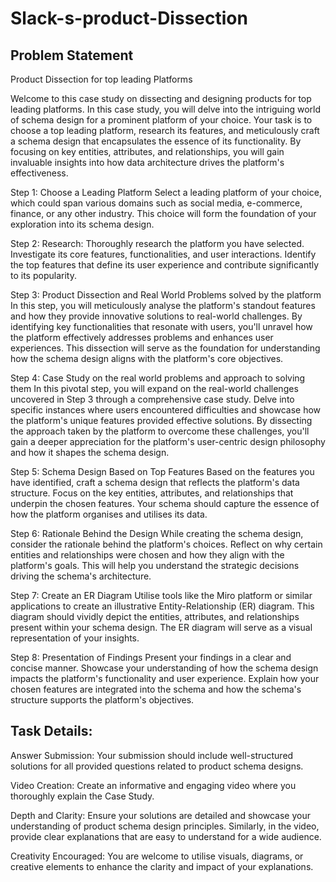 # Slack-s-product-Dissection

## Problem Statement

Product Dissection for top leading Platforms

Welcome to this case study on dissecting and designing products for top leading platforms. In this case study, you will delve into the intriguing world of schema design for a prominent platform of your choice. Your task is to choose a top leading platform, research its features, and meticulously craft a schema design that encapsulates the essence of its functionality. By focusing on key entities, attributes, and relationships, you will gain invaluable insights into how data architecture drives the platform's effectiveness.

Step 1: Choose a Leading Platform
Select a leading platform of your choice, which could span various domains such as social media, e-commerce, finance, or any other industry. This choice will form the foundation of your exploration into its schema design.

Step 2: Research:
Thoroughly research the platform you have selected. Investigate its core features, functionalities, and user interactions. Identify the top features that define its user experience and contribute significantly to its popularity.

Step 3: Product Dissection and Real World Problems solved by the platform
In this step, you will meticulously analyse the platform's standout features and how they provide innovative solutions to real-world challenges. By identifying key functionalities that resonate with users, you'll unravel how the platform effectively addresses problems and enhances user experiences. This dissection will serve as the foundation for understanding how the schema design aligns with the platform's core objectives.

Step 4: Case Study on the real world problems and approach to solving them
In this pivotal step, you will expand on the real-world challenges uncovered in Step 3 through a comprehensive case study. Delve into specific instances where users encountered difficulties and showcase how the platform's unique features provided effective solutions. By dissecting the approach taken by the platform to overcome these challenges, you'll gain a deeper appreciation for the platform's user-centric design philosophy and how it shapes the schema design.

Step 5: Schema Design Based on Top Features
Based on the features you have identified, craft a schema design that reflects the platform's data structure. Focus on the key entities, attributes, and relationships that underpin the chosen features. Your schema should capture the essence of how the platform organises and utilises its data.


Step 6: Rationale Behind the Design
While creating the schema design, consider the rationale behind the platform's choices. Reflect on why certain entities and relationships were chosen and how they align with the platform's goals. This will help you understand the strategic decisions driving the schema's architecture.

Step 7: Create an ER Diagram
Utilise tools like the Miro platform or similar applications to create an illustrative Entity-Relationship (ER) diagram. This diagram should vividly depict the entities, attributes, and relationships present within your schema design. The ER diagram will serve as a visual representation of your insights.

Step 8: Presentation of Findings
Present your findings in a clear and concise manner. Showcase your understanding of how the schema design impacts the platform's functionality and user experience. Explain how your chosen features are integrated into the schema and how the schema's structure supports the platform's objectives.

## Task Details:

Answer Submission: Your submission should include well-structured solutions for all provided questions related to product schema designs.

Video Creation: Create an informative and engaging video where you thoroughly explain the Case Study.

Depth and Clarity: Ensure your solutions are detailed and showcase your understanding of product schema design principles. Similarly, in the video, provide clear explanations that are easy to understand for a wide audience.

Creativity Encouraged: You are welcome to utilise visuals, diagrams, or creative elements to enhance the clarity and impact of your explanations.

